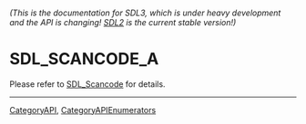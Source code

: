 ###### (This is the documentation for SDL3, which is under heavy development and the API is changing! [SDL2](https://wiki.libsdl.org/SDL2/) is the current stable version!)
# SDL_SCANCODE_A

Please refer to [SDL_Scancode](SDL_Scancode) for details.

----
[CategoryAPI](CategoryAPI), [CategoryAPIEnumerators](CategoryAPIEnumerators)

